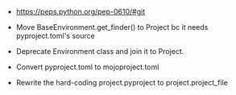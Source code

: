 - https://peps.python.org/pep-0610/#git

- Move BaseEnvironment.get_finder() to Project bc it needs pyproject.toml's source
- Deprecate Environment class and join it to Project.
- Convert pyproject.toml to mojoproject.toml
- Rewrite the hard-coding project.pyproject to project.project_file